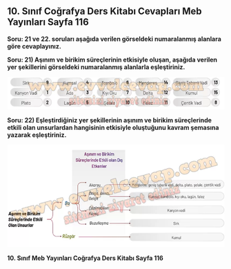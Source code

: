 ## 10. Sınıf Coğrafya Ders Kitabı Cevapları Meb Yayınları Sayfa 116

**Soru: 21 ve 22. soruları aşağıda verilen görseldeki numaralanmış alanlara göre cevaplayınız.**

**Soru: 21) Aşınım ve birikim süreçlerinin etkisiyle oluşan, aşağıda verilen yer şekillerini görseldeki numaralanmış alanlarla eşleştiriniz.**

![](./image1.webp)

**Soru: 22) Eşleştirdiğiniz yer şekillerinin aşınım ve birikim süreçlerinde etkili olan unsurlardan hangisinin etkisiyle oluştuğunu kavram şemasına yazarak eşleştiriniz.**

![](./image2.webp)

**10. Sınıf Meb Yayınları Coğrafya Ders Kitabı Sayfa 116**